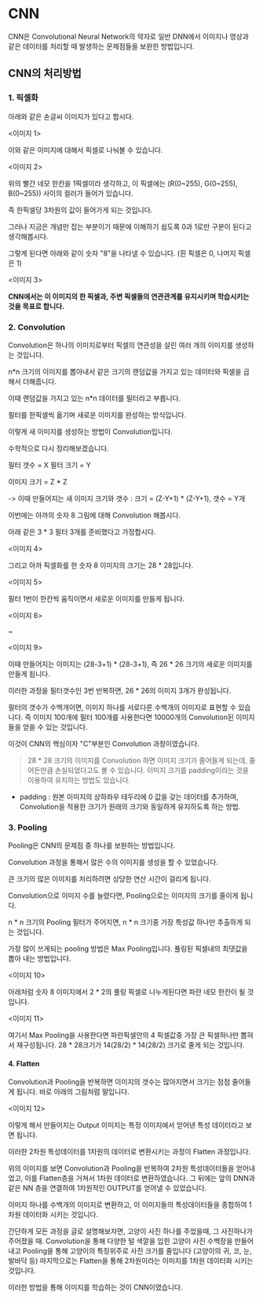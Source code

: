 # CNN

CNN은 Convolutional Neural Network의 약자로 일반 DNN에서 이미지나 영상과 같은 데이터를 처리할 때 발생하는 문제점들을 보완한 방법입니다.

## CNN의 처리방법

### 1. 픽셀화

아래와 같은 손글씨 이미지가 있다고 합시다.

<이미지 1>

이와 같은 이미지에 대해서 픽셀로 나눠볼 수 있습니다.

<이미지 2>

위의 빨간 네모 한칸을 1픽셀이라 생각하고, 이 픽셀에는 (R(0~255), G(0~255), B(0~255)) 사이의 컬러가 들어가 있습니다.

즉 한픽셀당 3차원의 값이 들어가게 되는 것입니다.

그러나 지금은 개념만 잡는 부분이기 때문에 이해하기 쉽도록 0과 1로만 구분이 된다고 생각해봅시다.

그렇게 된다면 아래와 같이 숫자 "8"을 나타낼 수 있습니다.
(흰 픽셀은 0, 나머지 픽셀은 1)

<이미지 3>

**CNN에서는 이 이미지의 한 픽셀과, 주변 픽셀들의 연관관계를 유지시키며 학습시키는 것을 목표로 합니다.**

### 2. Convolution
Convolution은 하나의 이미지로부터 픽셀의 연관성을 살린 여러 개의 이미지를 생성하는 것입니다.

n*n 크기의 이미지를 뽑아내서 같은 크기의 랜덤값을 가지고 있는 데이터와 픽셀을 곱해서 더해줍니다.

이때 랜덤값을 가지고 있는 n*n 데이터를 필터라고 부릅니다.

필터를 한픽셀씩 옮기며 새로운 이미지를 완성하는 방식입니다.

이렇게 새 이미지를 생성하는 방법이 Convolution입니다.

수학적으로 다시 정리해보겠습니다.


필터 갯수 = X
필터 크기 = Y

이미지 크기 = Z * Z

-> 이때 만들어지는 새 이미지 크기와 갯수 : 크기 = (Z-Y+1) * (Z-Y+1), 갯수 = Y개

이번에는 아까의 숫자 8 그림에 대해 Convolution 해봅시다.

아래 같은 3 * 3 필터 3개를 준비했다고 가정합시다.

<이미지 4>

그리고 아까 픽셀화를 한 숫자 8 이미지의 크기는 28 * 28입니다.

<이미지 5>

필터 1번이 한칸씩 움직이면서 새로운 이미지를 만들게 됩니다.

<이미지 6>

~

<이미지 9>

이때 만들어지는 이미지는 (28-3+1) * (28-3+1), 즉 26 * 26 크기의 새로운 이미지를 만들게 됩니다.

이러한 과정을 필터갯수인 3번 반복하면, 26 * 26의 이미지 3개가 완성됩니다.

필터의 갯수가 수백개이면, 이미지 하나를 서로다른 수백개의 이미지로 표현할 수 있습니다. 즉 이미지 100개에 필터 100개를 사용한다면 10000개의 Convolution된 이미지들을 얻을 수 있는 것입니다.

이것이 CNN의 핵심이자 "C"부분인 Convolution 과정이였습니다.

> 28 * 28 크기의 이미지를 Convolution 하면 이미지 크기가 줄어들게 되는데, 줄어든만큼 손실되었다고도 볼 수 있습니다. 이미지 크기를 padding이라는 것을 이용하여 유지하는 방법도 있습니다.

* padding : 원본 이미지의 상하좌우 테두리에 0 값을 갖는 데이터를 추가하여, Convolution을 적용한 크기가 원래의 크기와 동일하게 유지하도록 하는 방법.

### 3. Pooling
Pooling은 CNN의 문제점 중 하나를 보완하는 방법입니다.

Convolution 과정을 통해서 많은 수의 이미지를 생성을 할 수 있었습니다.

큰 크기의 많은 이미지를 처리하려면 상당한 연산 시간이 걸리게 됩니다.

Convolution으로 이미지 수를 늘렸다면, Pooling으로는 이미지의 크기를 줄이게 됩니다.

n * n 크기의 Pooling 필터가 주어지면, n * n 크기중 가장 특성값 하나만 추출하게 되는 것입니다.

가장 많이 쓰게되는 pooling 방법은 Max Pooling입니다.
풀링된 픽셀내의 최댓값을 뽑아 내는 방법입니다.

<이미지 10>

아래처럼 숫자 8 이미지에서 2 * 2의 풀링 픽셀로 나누게된다면 파란 네모 한칸이 될 것입니다.

<이미지 11>

여기서 Max Pooling을 사용한다면 파란픽셀안의 4 픽셀값중 가장 큰 픽셀하나만 뽑혀서 재구성됩니다. 28 * 28크기가 14(28/2) * 14(28/2) 크기로 줄게 되는 것입니다.

#### 4. Flatten
Convolution과 Pooling을 반복하면 이미지의 갯수는 많아지면서 크기는 점점 줄어들게 됩니다. 바로 아래의 그림처럼 말입니다.

<이미지 12>

이렇게 해서 만들어지는 Output 이미지는 특정 이미지에서 얻어낸 특성 데이터라고 보면 됩니다.

이러한 2차원 특성데이터를 1차원의 데이터로 변환시키는 과정이 Flatten 과정입니다.

위의 이미지를 보면 Convolution과 Pooling을 반복하여 2차원 특성데이터들을 얻어내었고, 이를 Flatten층을 거쳐서 1차원 데이터로 변환하였습니다. 그 뒤에는 앞의 DNN과 같은 NN 층을 연결하여 1차원적인 OUTPUT를 얻어낼 수 있었습니다.

이미지 하나를 수백개의 이미지로 변환하고, 이 이미지들의 특성데이터들을 종합하여 1차원 데이터화 시키는 것입니다.

간단하게 모든 과정을 글로 설명해보자면, 고양이 사진 하나를 주었을때, 그 사진하나가 주어졌을 때.
Convolution을 통해 다양한 털 색깔을 입힌 고양이 사진 수백장을 만들어 내고
Pooling을 통해 고양이의 특징위주로 사진 크기를 줄입니다 (고양이의 귀, 코, 눈, 발바닥 등)
마지막으로는 Flatten을 통해 2차원이라는 이미지를 1차원 데이터화 시키는 것입니다.

이러한 방법을 통해 이미지를 학습하는 것이 CNN이였습니다.